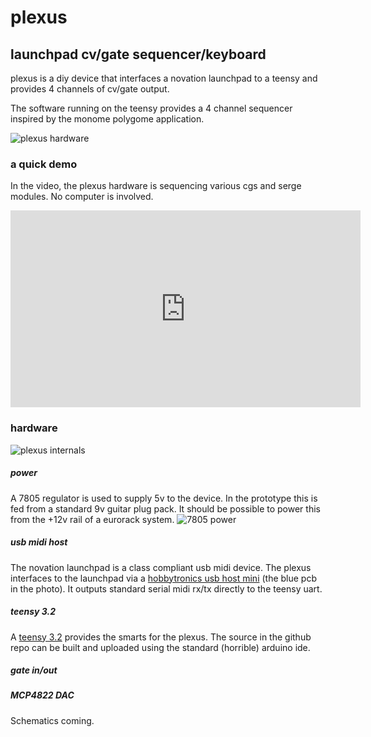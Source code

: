 # plexus
## launchpad cv/gate sequencer/keyboard

plexus is a diy device that interfaces a novation launchpad to a teensy and provides 4 channels of cv/gate output.  

The software running on the teensy provides a 4 channel sequencer inspired by the monome polygome application.

![plexus hardware ](https://cloud.githubusercontent.com/assets/7449649/25432894/ae2e34f8-2ac9-11e7-8fee-1268903c134e.jpg)

### a quick demo

In the video, the plexus hardware is sequencing various cgs and serge modules.  No computer is involved.
<iframe width="560" height="315" src="https://www.youtube.com/embed/QyVMc5N7K9o" frameborder="0" allowfullscreen></iframe>


### hardware 

![plexus internals ](https://cloud.githubusercontent.com/assets/7449649/25435266/cbf03f64-2ad2-11e7-81c3-1e9679fff9b8.jpg)
##### power
A 7805 regulator is used to supply 5v to the device.  In the prototype this is fed from a standard 9v guitar plug pack.  It should be possible to power this from the +12v rail of a eurorack system.
![7805 power](https://cloud.githubusercontent.com/assets/7449649/25435980/389c32f6-2ad5-11e7-95d2-7f6d99634eb5.jpg)

##### usb midi host
The novation launchpad is a class compliant usb midi device.  The plexus interfaces to the launchpad via a [hobbytronics usb host mini](http://www.hobbytronics.co.uk/usb-host/usb-host-mini) (the blue pcb in the photo).  It outputs standard serial midi rx/tx directly to the teensy uart.
##### teensy 3.2
A [teensy 3.2](https://www.pjrc.com/store/teensy32.html) provides the smarts for the plexus.  The source in the github repo can be built and uploaded using the standard (horrible) arduino ide.
##### gate in/out
##### MCP4822 DAC
Schematics coming.
